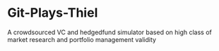 # Git-Plays-Thiel
A crowdsourced VC and hedgedfund simulator based on high class of market research and portfolio management validity

